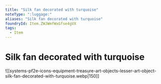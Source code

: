 ```yaml
---
title: "Silk fan decorated with turquoise"
noteType: ":luggage:"
aliases: "Silk fan decorated with turquoise"
foundryId: Item.ZWJWmfWxGfse4gVX
tags:
  - Item
---
```


# Silk fan decorated with turquoise
![[systems-pf2e-icons-equipment-treasure-art-objects-lesser-art-object-silk-fan-decorated-with-turquoise.webp|150]]
